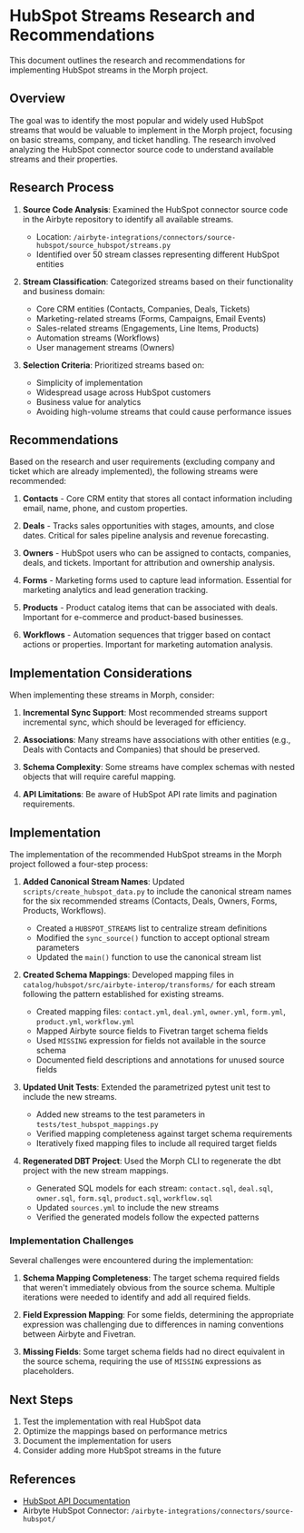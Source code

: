 # HubSpot Streams Research and Recommendations

This document outlines the research and recommendations for implementing HubSpot streams in the Morph project.

## Overview

The goal was to identify the most popular and widely used HubSpot streams that would be valuable to implement in the Morph project, focusing on basic streams, company, and ticket handling. The research involved analyzing the HubSpot connector source code to understand available streams and their properties.

## Research Process

1. **Source Code Analysis**: Examined the HubSpot connector source code in the Airbyte repository to identify all available streams.

   - Location: `/airbyte-integrations/connectors/source-hubspot/source_hubspot/streams.py`
   - Identified over 50 stream classes representing different HubSpot entities

2. **Stream Classification**: Categorized streams based on their functionality and business domain:

   - Core CRM entities (Contacts, Companies, Deals, Tickets)
   - Marketing-related streams (Forms, Campaigns, Email Events)
   - Sales-related streams (Engagements, Line Items, Products)
   - Automation streams (Workflows)
   - User management streams (Owners)

3. **Selection Criteria**: Prioritized streams based on:
   - Simplicity of implementation
   - Widespread usage across HubSpot customers
   - Business value for analytics
   - Avoiding high-volume streams that could cause performance issues

## Recommendations

Based on the research and user requirements (excluding company and ticket which are already implemented), the following streams were recommended:

1. **Contacts** - Core CRM entity that stores all contact information including email, name, phone, and custom properties.

2. **Deals** - Tracks sales opportunities with stages, amounts, and close dates. Critical for sales pipeline analysis and revenue forecasting.

3. **Owners** - HubSpot users who can be assigned to contacts, companies, deals, and tickets. Important for attribution and ownership analysis.

4. **Forms** - Marketing forms used to capture lead information. Essential for marketing analytics and lead generation tracking.

5. **Products** - Product catalog items that can be associated with deals. Important for e-commerce and product-based businesses.

6. **Workflows** - Automation sequences that trigger based on contact actions or properties. Important for marketing automation analysis.

## Implementation Considerations

When implementing these streams in Morph, consider:

1. **Incremental Sync Support**: Most recommended streams support incremental sync, which should be leveraged for efficiency.

2. **Associations**: Many streams have associations with other entities (e.g., Deals with Contacts and Companies) that should be preserved.

3. **Schema Complexity**: Some streams have complex schemas with nested objects that will require careful mapping.

4. **API Limitations**: Be aware of HubSpot API rate limits and pagination requirements.

## Implementation

The implementation of the recommended HubSpot streams in the Morph project followed a four-step process:

1. **Added Canonical Stream Names**: Updated `scripts/create_hubspot_data.py` to include the canonical stream names for the six recommended streams (Contacts, Deals, Owners, Forms, Products, Workflows).

   - Created a `HUBSPOT_STREAMS` list to centralize stream definitions
   - Modified the `sync_source()` function to accept optional stream parameters
   - Updated the `main()` function to use the canonical stream list

2. **Created Schema Mappings**: Developed mapping files in `catalog/hubspot/src/airbyte-interop/transforms/` for each stream following the pattern established for existing streams.

   - Created mapping files: `contact.yml`, `deal.yml`, `owner.yml`, `form.yml`, `product.yml`, `workflow.yml`
   - Mapped Airbyte source fields to Fivetran target schema fields
   - Used `MISSING` expression for fields not available in the source schema
   - Documented field descriptions and annotations for unused source fields

3. **Updated Unit Tests**: Extended the parametrized pytest unit test to include the new streams.

   - Added new streams to the test parameters in `tests/test_hubspot_mappings.py`
   - Verified mapping completeness against target schema requirements
   - Iteratively fixed mapping files to include all required target fields

4. **Regenerated DBT Project**: Used the Morph CLI to regenerate the dbt project with the new stream mappings.
   - Generated SQL models for each stream: `contact.sql`, `deal.sql`, `owner.sql`, `form.sql`, `product.sql`, `workflow.sql`
   - Updated `sources.yml` to include the new streams
   - Verified the generated models follow the expected patterns

### Implementation Challenges

Several challenges were encountered during the implementation:

1. **Schema Mapping Completeness**: The target schema required fields that weren't immediately obvious from the source schema. Multiple iterations were needed to identify and add all required fields.

2. **Field Expression Mapping**: For some fields, determining the appropriate expression was challenging due to differences in naming conventions between Airbyte and Fivetran.

3. **Missing Fields**: Some target schema fields had no direct equivalent in the source schema, requiring the use of `MISSING` expressions as placeholders.

## Next Steps

1. Test the implementation with real HubSpot data
2. Optimize the mappings based on performance metrics
3. Document the implementation for users
4. Consider adding more HubSpot streams in the future

## References

- [HubSpot API Documentation](https://developers.hubspot.com/docs/api/overview)
- Airbyte HubSpot Connector: `/airbyte-integrations/connectors/source-hubspot/`
